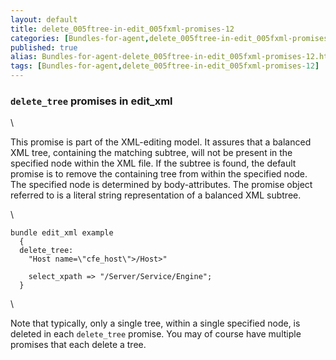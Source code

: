 ```yaml
---
layout: default
title: delete_005ftree-in-edit_005fxml-promises-12
categories: [Bundles-for-agent,delete_005ftree-in-edit_005fxml-promises-12]
published: true
alias: Bundles-for-agent-delete_005ftree-in-edit_005fxml-promises-12.html
tags: [Bundles-for-agent,delete_005ftree-in-edit_005fxml-promises-12]
---
```


### `delete_tree` promises in edit\_xml

\

This promise is part of the XML-editing model. It assures that a
balanced XML tree, containing the matching subtree, will not be present
in the specified node within the XML file. If the subtree is found, the
default promise is to remove the containing tree from within the
specified node. The specified node is determined by body-attributes. The
promise object referred to is a literal string representation of a
balanced XML subtree.

\

~~~~ {.verbatim}
bundle edit_xml example
  {
  delete_tree:
    "Host name=\"cfe_host\">/Host>"

    select_xpath => "/Server/Service/Engine";
  }
~~~~

\

Note that typically, only a single tree, within a single specified node,
is deleted in each `delete_tree` promise. You may of course have
multiple promises that each delete a tree.
